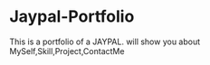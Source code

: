 # Jaypal-Portfolio
This is a portfolio of a JAYPAL. will show you about MySelf,Skill,Project,ContactMe  
